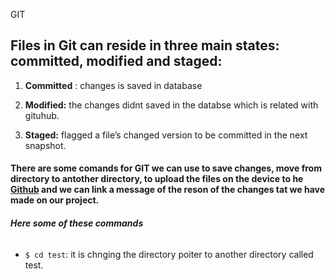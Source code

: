 GIT

## Files in Git can reside in three main states: committed, modified and staged:

1. **Committed** : changes is saved in database

2. **Modified:** the changes didnt saved in the databse which is related with gituhub.

3. **Staged:** flagged a file’s changed version to be committed in the next snapshot.


#### There are some comands for GIT we can use to save changes, move from directory to antother directory, to upload the files on the device to he [Github](https://github.com) and we can link a message of the reson of the changes tat we have made on our project.

###### **Here some of these commands**
* `$ cd test`: it is chnging the directory poiter to another directory called test.

